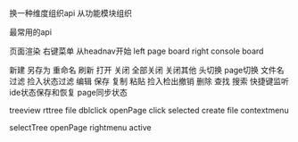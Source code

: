 换一种维度组织api
从功能模块组织

最常用的api

页面渲染
右键菜单
从headnav开始
left
page board
right
console board

新建 另存为 重命名 刷新 
打开 关闭 全部关闭 关闭其他
头切换 page切换
文件名过滤 捡入状态过滤
编辑 保存 复制 粘贴
捡入检出撤销
删除 查找 搜索
快捷键监听
ide状态保存和恢复
page同步状态

treeview  rttree
file dblclick openPage
click selected
create file
contextmenu

selectTree
openPage
rightmenu
active
